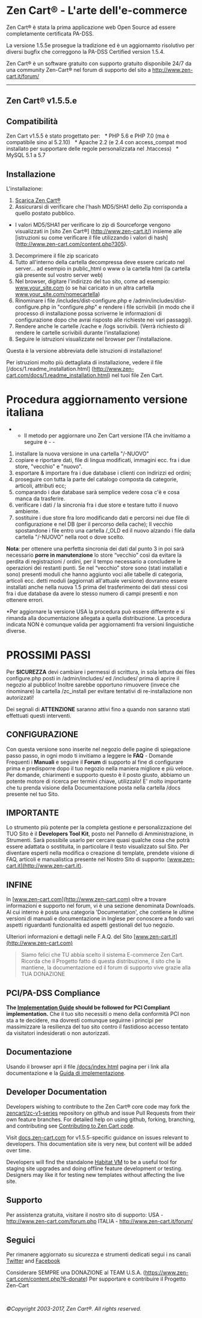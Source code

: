 Zen Cart&reg; - L'arte dell'e-commerce
===============

Zen Cart&reg; è stata la prima applicazione web Open Source ad essere completamente certificata PA-DSS.

La versione 1.5.5e prosegue la tradizione ed è un aggiornamto risolutivo per diversi bugfix che correggono la PA-DSS Certified version 1.5.4. 

Zen Cart&reg; è un software gratuito con supporto gratuito disponibile 24/7 da una community Zen-Cart® nel forum di supporto del sito a <http://www.zen-cart.it/forum/>

--------------------


Zen Cart&reg; v1.5.5.e
--------------------

Compatibilità
-------------
Zen Cart v1.5.5 è stato progettato per:
  * PHP 5.6 e PHP 7.0 (ma è compatibile sino al 5.2.10)
  * Apache 2.2 (e 2.4 con access_compat mod installato per supportare delle regole personalizzata nel .htaccess)
  * MySQL 5.1 a 5.7

Installazione
------------

L'installazione:

1. [Scarica Zen Cart&reg;](http://sourceforge.net/projects/zencart-italia/files)
2. Assicurarsi di verificare che l'hash MD5/SHA1 dello Zip corrisponda a quello postato pubblico.
  * I valori MD5/SHA1 per verificare lo zip di Sourceforge vengono visualizzati in [sito Zen Cart&reg;]  (http://www.zen-cart.it/) insieme alle [istruzioni su come verificare il file utilizzando i valori di hash]  (http://www.zen-cart.com/content.php?305).
3. Decomprimere il file zip scaricato
4. Tutto all'interno della cartella decompressa deve essere caricato nel server... 
   ad esempio in public_html o www o la cartella html (la cartella già presente sul vostro server web)
5. Nel browser, digitare l'indirizzo del tuo sito, come ad esempio: www.your_site.com (o se hai caricato in un altra cartella www.your_site.com/nomecartella)
6. Rinominare i file /includes/dist-configure.php e /admin/includes/dist-configure.php in "configure.php" e rendere i file scrivibili (in modo che il processo di installazione possa scriverne le informazioni di configurazione dopo che avrai risposto alle richieste nei vari passaggi).
7. Rendere anche le cartelle /cache e /logs scrivibili. (Verrà richiesto di rendere le cartelle scrivibili durante l'installazione) 
8. Seguire le istruzioni visualizzate nel browser per l'installazione. 

Questa è la versione abbreviata delle istruzioni di installazione!

Per istruzioni molto più dettagliata di installazione, vedere il file [/docs/1.readme_installation.html]  (http://www.zen-cart.com/docs/1.readme_installation.html) nel tuoi file Zen Cart.


# Procedura aggiornamento versione italiana #

 - - Il metodo per aggiornare uno Zen Cart versione ITA che invitiamo a seguire è - -

1. installare la nuova versione in una cartella "/-NUOVO"
2. copiare e riportare dati, file di lingua modificati, immagini ecc. fra i due store, "vecchio" e "nuovo".
3. esportare & importare fra i due database i clienti con indirizzi ed ordini;
4. proseguire con tutta la parte del catalogo composta da categorie, articoli, attributi ecc;
5. comparando i due database sarà semplice vedere cosa c'è e cosa manca da trasferire.
6. verificare i dati / la sincronia fra i due store e testare tutto il nuovo ambiente.
7. sostituire i due store fra loro modificando dati e percorsi nei due file di configurazione e nel DB
(per il percorso della cache); Il vecchio spostandone i file entro una cartella /_OLD ed il nuovo
alzando i file dalla cartella "/-NUOVO" nella root o dove scelto.

**Nota**: per ottenere una perfetta sincronia dei dati dal punto 3 in poi sarà necessario **porre in manutenzione** lo store “vecchio” così da evitare la perdita di registrazioni / ordini, per il tempo necessario a concludere le operazioni dei restanti punti.
Se nel “vecchio” store sono (stati installati e sono) presenti moduli che hanno aggiunto voci alle tabelle di categoria, articoli ecc. detti moduli (aggiornati all'attuale versione) dovranno essere installati anche nella nuova 1.5 prima del trasferimento dei dati stessi così fra i due database da avere lo stesso numero di campi presenti e non ottenere errori.

*Per aggiornare la versione USA la procedura può essere differente e si rimanda alla documentazione allegata a quella distribuzione. La procedura indicata NON è comunque valida per aggiornamenti fra versioni linguistiche diverse.

# PROSSIMI PASSI #
Per **SICUREZZA** devi cambiare i permessi di scrittura, in sola lettura dei files configure.php posti in /admin/includes/ ed /includes/ prima di aprire il negozio al pubblico! Inoltre sarebbe opportuno rimuovere (invece che rinominare) la cartella /zc_install per evitare tentativi di re-installazione non autorizzati!

Dei segnali di **ATTENZIONE** saranno attivi fino a quando non saranno stati effettuati questi interventi.

## CONFIGURAZIONE ##
Con questa versione sono inserite nel negozio delle pagine di spiegazione passo passo, in ogni modo ti
invitiamo a leggere le **FAQ** - Domande Frequenti i **Manuali** e seguire il **Forum** di supporto al fine di configurare prima e predisporre dopo il tuo negozio nella maniera migliore e più veloce. Per domande, chiarimenti e supporto questo è il posto giusto, abbiamo un potente motore di ricerca per termini chiave, utilizzalo! E' molto importante che tu prenda visione della Documentazione posta nella cartella /docs presente nel tuo Sito.

## IMPORTANTE ##
Lo strumento più potente per la completa gestione e personalizzazione del TUO Sito è il **Developers Tool Kit**, posto nel Pannello di Amministrazione, in Strumenti. Sarà possibile usarlo per cercare quasi qualche cosa che potrà essere adattata o sostituita, in particolare il testo visualizzato sul Sito.
Per diventare esperti nella modifica o creazione di template, prendete visione di FAQ, articoli e manualistica presente nel Nostro Sito di supporto: [www.zen-cart.it](http://www.zen-cart.it).

## INFINE ##
In [www.zen-cart.com](http://www.zen-cart.com) oltre a trovare informazioni e supporto nel forum, vi è una sezione denominata Downloads. Al cui interno è posta una categoria 'Documentation', che contiene le ultime versioni di manuali e documentazione in Inglese per conoscere a fondo vari aspetti riguardanti funzionalità ed aspetti gestionali del tuo negozio.

Ulteriori informazioni e dettagli nelle F.A.Q. del Sito [www.zen-cart.it](http://www.zen-cart.com)

> Siamo felici che TU abbia scelto il sistema E-commerce Zen Cart. Ricorda che il Progetto fatto di questa distribuzione, il sito che la mantiene, la documentazione ed il forum di supporto vive grazie alla TUA DONAZIONE


PCI/PA-DSS Compliance
---------------------
__The [Implementation Guide](http://www.zen-cart.com/docs/implementation-guide-v155.pdf) should be followed for PCI Compliant implementation.__ Che il tuo sito necessiti o meno della conformità PCI non sta a te decidere, ma dovresti comunque seguirne i principi per massimizzare la resilienza del tuo sito contro il fastidioso accesso tentato da visitatori indesiderati o non autorizzati.

Documentazione
-------------
Usando il browser apri il file [/docs/index.html](http://www.zen-cart.com/docs/index.html) pagina per i link alla documentazione e la [Guida di implementazione](http://www.zen-cart.com/docs/implementation-guide-v155.pdf).

Developer Documentation
-----------------------
Developers wishing to contribute to the Zen Cart&reg; core code may fork the [zencart/zc-v1-series](https://github.com/zencart/zc-v1-series) repository on github and issue Pull Requests from their own feature branches. For detailed help on using github, forking, branching, and contributing see [Contributing to Zen Cart code](http://docs.zen-cart.com/Contributing/).

Visit [docs.zen-cart.com](http://docs.zen-cart.com/Developer_Documentation/v1.5.5/) for v1.5.5-specific guidance on issues relevant to developers. This documentation site is very new, but content will be added over time.

Developers will find the standalone [Habitat VM](http://docs.zen-cart.com/Habitat/main) to be a useful tool for staging site upgrades and doing offline feature development or testing. Designers may like it for testing new templates without affecting the live site.

Supporto
-------
Per assistenza gratuita, visitare il nostro sito di supporto: 
USA - http://www.zen-cart.com/forum.php
ITALIA - http://www.zen-cart.it/forum/

Seguici
---------
Per rimanere aggiornato su sicurezza e strumenti dedicati segui i ns canali [Twitter](http://twitter.com/zencartitalia) and [Facebook](http://facebook.com/zencartitalia)

Considerare SEMPRE una DONAZIONE al TEAM U.S.A.
(https://www.zen-cart.com/content.php?6-donate)
Per supportare e contribuire il Progetto Zen-Cart

&nbsp;  

*&copy;Copyright 2003-2017, Zen Cart&reg;. All rights reserved.*

